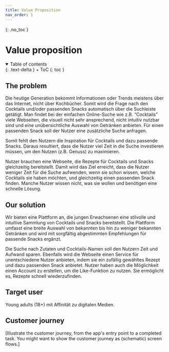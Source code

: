 ```yaml
---
title: Value Proposition
nav_order: 1
---
```


{: .no_toc }
# Value proposition

<details open markdown="block">
{: .text-delta }
<summary>Table of contents</summary>
+ ToC
{: toc }
</details>

## The problem

 Die heutige Generation bekommt Informationen oder Trends meistens über das Internet, nicht über Kochbücher. Somit wird die Frage nach den Cocktails und/oder passenden Snacks automatisch über die Suchleiste getätigt. Man findet bei der einfachen Online-Suche wie z.B. “Cocktails” viele Webseiten, die visuell nicht sehr ansprechend, nicht intuitiv nutzbar sind und eine unübersichtliche Auswahl von Getränken anbieten. Für einen passenden Snack soll der Nutzer eine zusätzliche Suche anfragen.

Somit fehlt den Nutzern die Inspiration für Cocktails und dazu passende Snacks. Daraus resultiert, dass die Nutzer viel Zeit in die Suche investieren müssen, um den Nutzen (z.B. Genuss) zu maximieren.

Nutzer brauchen eine Webseite, die Rezepte für Cocktails und Snacks gleichzeitig
bereitstellt. Damit wird das Ziel erreicht, dass die Nutzer weniger Zeit für die Suche
aufwenden, wenn sie schon wissen, welche Cocktails sie haben möchten, und gleichzeitig einen passenden Snack finden. Manche Nutzer wissen nicht, was sie wollen und benötigen eine schnelle Lösung.

## Our solution

Wir bieten eine Plattform an, die jungen Erwachsenen eine stilvolle und intuitive Sammlung von Cocktails und Snacks bereitstellt. Die Plattform umfasst eine breite Auswahl von bekannten bis hin zu weniger bekannten Getränken und wird mit sorgfältig abgestimmten Empfehlungen für passende Snacks ergänzt.

Die Suche nach Zutaten und Cocktails-Namen soll den Nutzern Zeit und Aufwand sparen. Ebenfalls wird die Webseite einen Service für unentschiedene Nutzer anbieten, indem sie ein zufällig gewähltes Rezept und dazu passenden Snack anbietet. Nutzer haben auch die Möglichkeit einen Account zu erstellen, um die Like-Funktion zu nutzen. Sie ermöglicht es, Rezepte schnell wiederzufinden.

## Target user

Young adults (18+) mit Affinität zu digitalen Medien.

## Customer journey

[Illustrate the customer journey, from the app's entry point to a completed task. You might want to show the customer journey as (schematic) screen flows.]